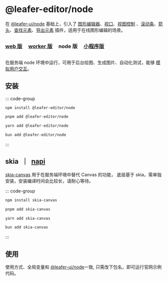 # @leafer-editor/node

在 [@leafer-ui/node](/guide/install/ui/node/start.md) 基础上，引入了 [图形编辑器](/plugin/in/editor/index.md)、[视口](/plugin/in/viewport/index.md)、[视图控制](/plugin/in/view/index.md) 、[滚动条](/plugin/in/scroll/index.md)、[箭头](/plugin/in/arrow/index.md)、[查找元素](/plugin/in/find/index.md)、[导出元素](/plugin/in/export/index.md) 插件，适用于在线图形编辑的场景。

##

### [web 版](/guide/install/editor/start.md) &nbsp; &nbsp; [worker 版](/guide/install/editor/worker/start.md) &nbsp; &nbsp; node 版 &nbsp; &nbsp; [小程序版](/guide/install/editor/miniapp/start.md)

##

在服务端 node 环境中运行，可用于后台绘图、生成图片、自动化测试，能够 [模拟用户交互](/reference/event/simulation.md)。

## 安装

::: code-group

```sh [npm]
npm install @leafer-editor/node
```

```sh [pnpm]
pnpm add @leafer-editor/node
```

```sh [yarn]
yarn add @leafer-editor/node
```

```sh [bun]
bun add @leafer-editor/node
```

:::

## skia &nbsp;｜&nbsp; [napi](./napi.md#skia-napi)

[skia-canvas](https://www.npmjs.com/package/skia-canvas) 用于在服务端环境中替代 Canvas 的功能， 底层基于 skia，需单独安装，安装编译时间会比较长，请耐心等待。

::: code-group

```sh [npm]
npm install skia-canvas
```

```sh [pnpm]
pnpm add skia-canvas
```

```sh [yarn]
yarn add skia-canvas
```

```sh [bun]
bun add skia-canvas
```

:::

## 使用

使用方式、全局变量和 [@leafer-ui/node](/guide/install/ui/node/start.md)一致, 只需改下包名，即可运行官网示例代码。
